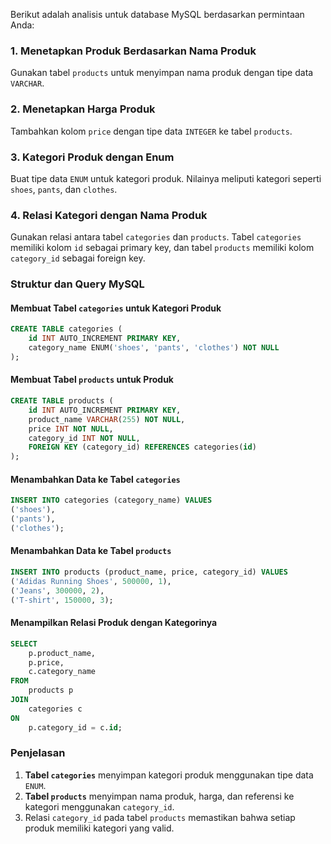 Berikut adalah analisis untuk database MySQL berdasarkan permintaan Anda:

### 1. Menetapkan Produk Berdasarkan Nama Produk
Gunakan tabel `products` untuk menyimpan nama produk dengan tipe data `VARCHAR`.

### 2. Menetapkan Harga Produk
Tambahkan kolom `price` dengan tipe data `INTEGER` ke tabel `products`.

### 3. Kategori Produk dengan Enum
Buat tipe data `ENUM` untuk kategori produk. Nilainya meliputi kategori seperti `shoes`, `pants`, dan `clothes`.

### 4. Relasi Kategori dengan Nama Produk
Gunakan relasi antara tabel `categories` dan `products`. Tabel `categories` memiliki kolom `id` sebagai primary key, dan tabel `products` memiliki kolom `category_id` sebagai foreign key.

### Struktur dan Query MySQL

#### Membuat Tabel `categories` untuk Kategori Produk
```sql
CREATE TABLE categories (
    id INT AUTO_INCREMENT PRIMARY KEY,
    category_name ENUM('shoes', 'pants', 'clothes') NOT NULL
);
```

#### Membuat Tabel `products` untuk Produk
```sql
CREATE TABLE products (
    id INT AUTO_INCREMENT PRIMARY KEY,
    product_name VARCHAR(255) NOT NULL,
    price INT NOT NULL,
    category_id INT NOT NULL,
    FOREIGN KEY (category_id) REFERENCES categories(id)
);
```

#### Menambahkan Data ke Tabel `categories`
```sql
INSERT INTO categories (category_name) VALUES
('shoes'),
('pants'),
('clothes');
```

#### Menambahkan Data ke Tabel `products`
```sql
INSERT INTO products (product_name, price, category_id) VALUES
('Adidas Running Shoes', 500000, 1),
('Jeans', 300000, 2),
('T-shirt', 150000, 3);
```

#### Menampilkan Relasi Produk dengan Kategorinya
```sql
SELECT 
    p.product_name,
    p.price,
    c.category_name
FROM 
    products p
JOIN 
    categories c
ON 
    p.category_id = c.id;
```

### Penjelasan
1. **Tabel `categories`** menyimpan kategori produk menggunakan tipe data `ENUM`.
2. **Tabel `products`** menyimpan nama produk, harga, dan referensi ke kategori menggunakan `category_id`.
3. Relasi `category_id` pada tabel `products` memastikan bahwa setiap produk memiliki kategori yang valid.
